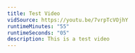 ```yaml
---
title: Test Video
vidSource: https://youtu.be/7vrpTcVOjhY
runtimeMinutes: "55"
runtimeSeconds: "05"
description: This is a test video
---
```

